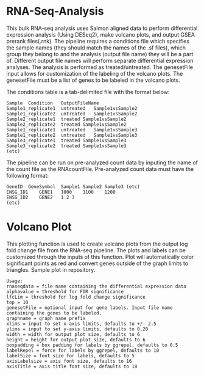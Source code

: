 # RNA-Seq-Analysis
This bulk RNA-seq analysis uses Salmon aligned data to perform differential expression analysis (Using DESeq2), make volcano plots, and output GSEA prerank files(.rnk). The pipeline requires a conditions file which specifies the sample names (they should match the names of the .sf files), which group they belong to and the analysis (output file name) they will be a part of. Different output file names will perform separate differential expression analyses. The analysis is performed as treated/untreated. The genesetFile input allows for customization of the labeling of the volcano plots. The genesetFile must be a list of genes to be labeled in the volcano plots.

The conditions table is a tab-delimited file with the format below:
```
Sample	Condition	OutputFileName
Sample1_replicate1	untreated	Sample1vsSample2
Sample1_replicate2	untreated	Sample1vsSample2
Sample2_replicate1	treated Sample1vsSample2
Sample2_replicate2	treated	Sample1vsSample2
Sample1_replicate1	untreated	Sample1vsSample3
Sample1_replicate2	untreated	Sample1vsSample3
Sample3_replicate1	treated	Sample1vsSample3
Sample3_replicate2	treated	Sample1vsSample3
(etc)
```

The pipeline can be run on pre-analyzed count data by inputing the name of the count file as the RNAcountFile. Pre-analyzed count data must have the following format:
```
GeneID	GeneSymbol	Sample1	Sample2	Sample3 (etc)
ENSG_ID1	GENE1	1000	1100	1200
ENSG_ID2	GENE2	1 2 3
(etc)
```

# Volcano Plot
This plotting function is used to create volcano plots from the output log fold change file from the RNA-seq pipeline. The plots and labels can be customized through the inputs of this function. Plot will automatically color significant points as red and convert genes outside of the graph limits to triangles. Sample plot in repository.
```
Usage:
rnaseqdata = file name containing the differential expression data
alphavalue = threshold for FDR significance
lfcLim = threshold for log fold change significance
top = 10
genesetFile = optional input for gene labels. Input file name containing the genes to be labeled.
graphname = graph name prefix
xlims = input to set x-axis limits, defaults to +/- 2.5
ylims = input to set y-axis limits, defaults to 0,20
width = width for output plot size, defaults to 6
height = height for output plot size, defaults to 6
boxpadding = box padding for labels by ggrepel, defaults to 0.5
labelRepel = force for labels by ggrepel, defaults to 10
labelSize = font size for labels, defaults to 5
axisLabelsize = axis font size, defaults to 16
axisTitle = axis title font size, defaults to 18
```
